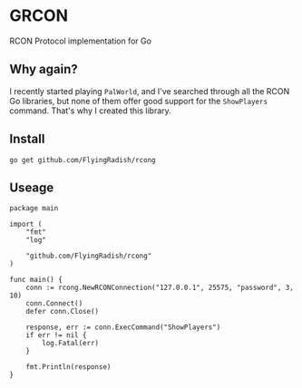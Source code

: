 # GRCON

RCON Protocol implementation for Go

## Why again?

I recently started playing `PalWorld`, and I've searched through all the RCON Go libraries, but none of them offer good support for the `ShowPlayers` command. That's why I created this library.

## Install
```
go get github.com/FlyingRadish/rcong
```

## Useage
```
package main

import (
	"fmt"
	"log"

	"github.com/FlyingRadish/rcong"
)

func main() {
	conn := rcong.NewRCONConnection("127.0.0.1", 25575, "password", 3, 10)
	conn.Connect()
	defer conn.Close()

	response, err := conn.ExecCommand("ShowPlayers")
	if err != nil {
		log.Fatal(err)
	}

	fmt.Println(response)	
}

```